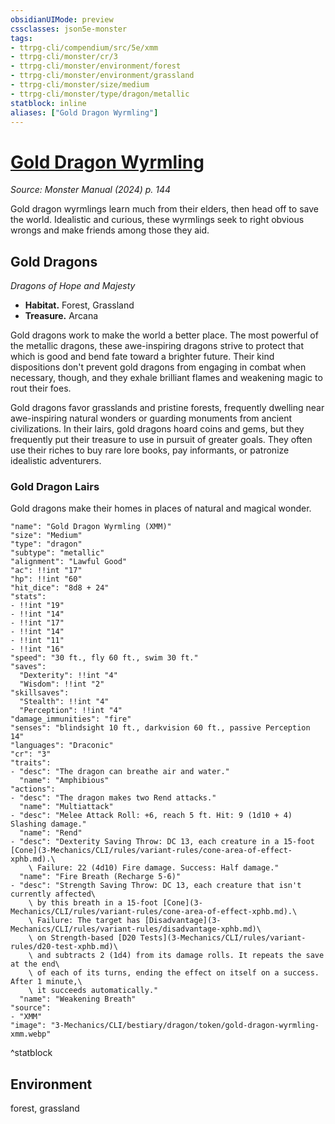 ```yaml
---
obsidianUIMode: preview
cssclasses: json5e-monster
tags:
- ttrpg-cli/compendium/src/5e/xmm
- ttrpg-cli/monster/cr/3
- ttrpg-cli/monster/environment/forest
- ttrpg-cli/monster/environment/grassland
- ttrpg-cli/monster/size/medium
- ttrpg-cli/monster/type/dragon/metallic
statblock: inline
aliases: ["Gold Dragon Wyrmling"]
---
```

# [Gold Dragon Wyrmling](3-Mechanics\CLI\bestiary\dragon/gold-dragon-wyrmling-xmm.md)
*Source: Monster Manual (2024) p. 144*  

Gold dragon wyrmlings learn much from their elders, then head off to save the world. Idealistic and curious, these wyrmlings seek to right obvious wrongs and make friends among those they aid.

## Gold Dragons

*Dragons of Hope and Majesty*

- **Habitat.** Forest, Grassland  
- **Treasure.** Arcana  

Gold dragons work to make the world a better place. The most powerful of the metallic dragons, these awe-inspiring dragons strive to protect that which is good and bend fate toward a brighter future. Their kind dispositions don't prevent gold dragons from engaging in combat when necessary, though, and they exhale brilliant flames and weakening magic to rout their foes.

Gold dragons favor grasslands and pristine forests, frequently dwelling near awe-inspiring natural wonders or guarding monuments from ancient civilizations. In their lairs, gold dragons hoard coins and gems, but they frequently put their treasure to use in pursuit of greater goals. They often use their riches to buy rare lore books, pay informants, or patronize idealistic adventurers.

### Gold Dragon Lairs

Gold dragons make their homes in places of natural and magical wonder.

```statblock
"name": "Gold Dragon Wyrmling (XMM)"
"size": "Medium"
"type": "dragon"
"subtype": "metallic"
"alignment": "Lawful Good"
"ac": !!int "17"
"hp": !!int "60"
"hit_dice": "8d8 + 24"
"stats":
- !!int "19"
- !!int "14"
- !!int "17"
- !!int "14"
- !!int "11"
- !!int "16"
"speed": "30 ft., fly 60 ft., swim 30 ft."
"saves":
  "Dexterity": !!int "4"
  "Wisdom": !!int "2"
"skillsaves":
  "Stealth": !!int "4"
  "Perception": !!int "4"
"damage_immunities": "fire"
"senses": "blindsight 10 ft., darkvision 60 ft., passive Perception 14"
"languages": "Draconic"
"cr": "3"
"traits":
- "desc": "The dragon can breathe air and water."
  "name": "Amphibious"
"actions":
- "desc": "The dragon makes two Rend attacks."
  "name": "Multiattack"
- "desc": "Melee Attack Roll: +6, reach 5 ft. Hit: 9 (1d10 + 4) Slashing damage."
  "name": "Rend"
- "desc": "Dexterity Saving Throw: DC 13, each creature in a 15-foot [Cone](3-Mechanics/CLI/rules/variant-rules/cone-area-of-effect-xphb.md).\
    \ Failure: 22 (4d10) Fire damage. Success: Half damage."
  "name": "Fire Breath (Recharge 5-6)"
- "desc": "Strength Saving Throw: DC 13, each creature that isn't currently affected\
    \ by this breath in a 15-foot [Cone](3-Mechanics/CLI/rules/variant-rules/cone-area-of-effect-xphb.md).\
    \ Failure: The target has [Disadvantage](3-Mechanics/CLI/rules/variant-rules/disadvantage-xphb.md)\
    \ on Strength-based [D20 Tests](3-Mechanics/CLI/rules/variant-rules/d20-test-xphb.md)\
    \ and subtracts 2 (1d4) from its damage rolls. It repeats the save at the end\
    \ of each of its turns, ending the effect on itself on a success. After 1 minute,\
    \ it succeeds automatically."
  "name": "Weakening Breath"
"source":
- "XMM"
"image": "3-Mechanics/CLI/bestiary/dragon/token/gold-dragon-wyrmling-xmm.webp"
```
^statblock

## Environment

forest, grassland